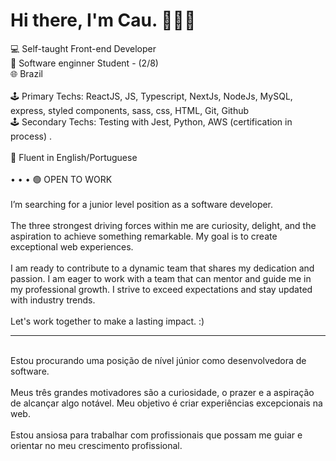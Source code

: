# Hi there, I'm Cau. 🙋🏻‍♀️

💻 Self-taught Front-end Developer <br>
🌱 Software enginner Student - (2/8) <br>
🌐 Brazil <br>
 <br>
🕹️ Primary Techs:  ReactJS, JS, Typescript, NextJs, NodeJs, MySQL, express, styled components, sass, css, HTML, Git, Github<br>
🕹️ Secondary Techs: Testing with Jest, Python, AWS (certification in process) . <br> 
 <br> 
💬 Fluent in English/Portuguese <br>
 <br>
• • • 🟢 OPEN TO WORK <br>
 <br>
  I’m searching for a junior level position as a software developer.  <br>
 <br>
  The three strongest driving forces within me are curiosity, delight, and the aspiration to achieve something remarkable. My goal is to create exceptional web experiences. <br>
 <br>
  I am ready to contribute to a dynamic team that shares my dedication and passion. I am eager to work with a team that can mentor and guide me in my professional growth. I strive to exceed expectations and stay updated with industry trends. <br>
 <br>
  Let's work together to make a lasting impact. :)

  _____________________________________
  <br>
  Estou procurando uma posição de nível júnior como desenvolvedora de software.<br>
<br>
Meus três grandes motivadores são a curiosidade, o prazer e a aspiração de alcançar algo notável. Meu objetivo é criar experiências excepcionais na web.<br>
<br>
Estou ansiosa para trabalhar com profissionais que possam me guiar e orientar no meu crescimento profissional.<br>
  





